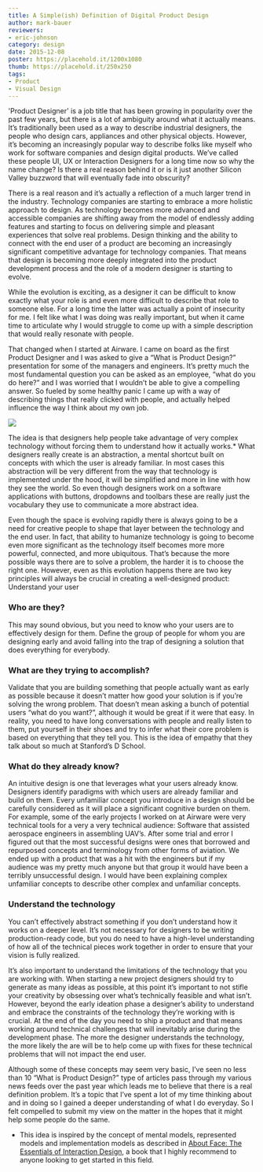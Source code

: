 ```yaml
---
title: A Simple(ish) Definition of Digital Product Design
author: mark-bauer
reviewers:
- eric-johnson
category: design
date: 2015-12-08
poster: https://placehold.it/1200x1080
thumb: https://placehold.it/250x250
tags:
- Product
- Visual Design
---
```


'Product Designer' is a job title that has been growing in popularity over the past few years, but there is a lot of ambiguity around what it actually means. It’s traditionally been used as a way to describe industrial designers, the people who design cars, appliances and other physical objects. However, it’s becoming an increasingly popular way to describe folks like myself who work for software companies and design digital products. We’ve called these people UI, UX or Interaction Designers for a long time now so why the name change? Is there a real reason behind it or is it just another Silicon Valley buzzword that will eventually fade into obscurity?

There is a real reason and it’s actually a reflection of a much larger trend in the industry. Technology companies are starting to embrace a more holistic approach to design. As technology becomes more advanced and accessible companies are shifting away from the model of endlessly adding features and starting to focus on delivering simple and pleasant experiences that solve real problems. Design thinking and the ability to connect with the end user of a product are becoming an increasingly significant competitive advantage for technology companies. That means that design is becoming more deeply integrated into the product development process and the role of a modern designer is starting to evolve.

While the evolution is exciting, as a designer it can be difficult to know exactly what your role is and even more difficult to describe that role to someone else. For a long time the latter was actually a point of insecurity for me. I felt like what I was doing was really important, but when it came time to articulate why I would struggle to come up with a simple description that would really resonate with people.

That changed when I started at Airware. I came on board as the first Product Designer and I was asked to give a “What is Product Design?” presentation for some of the managers and engineers. It’s pretty much the most fundamental question you can be asked as an employee, “what do you do here?” and I was worried that I wouldn’t be able to give a compelling answer. So fueled by some healthy panic I came up with a way of describing things that really clicked with people, and actually helped influence the way I think about my own job.

![](https://placehold.it/850x450)

The idea is that designers help people take advantage of very complex technology without forcing them to understand how it actually works.* What designers really create is an abstraction, a mental shortcut built on concepts with which the user is already familiar. In most cases this abstraction will be very different from the way that technology is implemented under the hood, it will be simplified and more in line with how they see the world. So even though designers work on a software applications with buttons, dropdowns and toolbars these are really just the vocabulary they use to communicate a more abstract idea.

Even though the space is evolving rapidly there is always going to be a need for creative people to shape that layer between the technology and the end user. In fact, that ability to humanize technology is going to become even more significant as the technology itself becomes more more powerful, connected, and more ubiquitous. That’s because the more possible ways there are to solve a problem, the harder it is to choose the right one. However, even as this evolution happens there are two key principles will always be crucial in creating a well-designed product:
Understand your user

### Who are they?
 This may sound obvious, but you need to know who your users are to effectively design for them. Define the group of people for whom you are designing early and avoid falling into the trap of designing a solution that does everything for everybody.

### What are they trying to accomplish?
Validate that you are building something that people actually want as early as possible because it doesn’t matter how good your solution is if you’re solving the wrong problem. That doesn’t mean asking a bunch of potential users “what do you want?”, although it would be great if it were that easy. In reality, you need to have long conversations with people and really listen to them, put yourself in their shoes and try to infer what their core problem is based on everything that they tell you. This is the idea of empathy that they talk about so much at Stanford’s D School.

### What do they already know?
An intuitive design is one that leverages what your users already know. Designers identify paradigms with which users are already familiar and build on them. Every unfamiliar concept you introduce in a design should be carefully considered as it will place a significant cognitive burden on them. For example, some of the early projects I worked on at Airware were very technical tools for a very a very technical audience: Software that assisted aerospace engineers in assembling UAV’s. After some trial and error I figured out that the most successful designs were ones that borrowed and repurposed concepts and terminology from other forms of aviation. We ended up with a product that was a hit with the engineers but if my audience was my pretty much anyone but that group it would have been a terribly unsuccessful design. I would have been explaining complex unfamiliar concepts to describe other complex and unfamiliar concepts.


### Understand the technology

You can’t effectively abstract something if you don’t understand how it works on a deeper level. It’s not necessary for designers to be writing production-ready code, but you do need to have a high-level understanding of how all of the technical pieces work together in order to ensure that your vision is fully realized.

It’s also important to understand the limitations of the technology that you are working with. When starting a new project designers should try to generate as many ideas as possible, at this point it’s important to not stifle your creativity by obsessing over what’s technically feasible and what isn’t. However, beyond the early ideation phase a designer’s ability to understand and embrace the constraints of the technology they’re working with is crucial. At the end of the day you need to ship a product and that means working around technical challenges that will inevitably arise during the development phase. The more the designer understands the technology, the more likely the are will be to help come up with fixes for these technical problems that will not impact the end user.

Although some of these concepts may seem very basic, I’ve seen no less than 10 “What is Product Design?” type of articles pass through my various news feeds over the past year which leads me to believe that there is a real definition problem. It’s a topic that I’ve spent a lot of my time thinking about and in doing so I gained a deeper understanding of what I do everyday. So I felt compelled to submit my view on the matter in the hopes that it might help some people do the same.


* This idea is inspired by the concept of mental models, represented models and implementation models as described in [About Face: The Essentials of Interaction Design](http://www.amazon.com/About-Face-Essentials-Interaction-Design/dp/0470084111), a book that I highly recommend to anyone looking to get started in this field.
